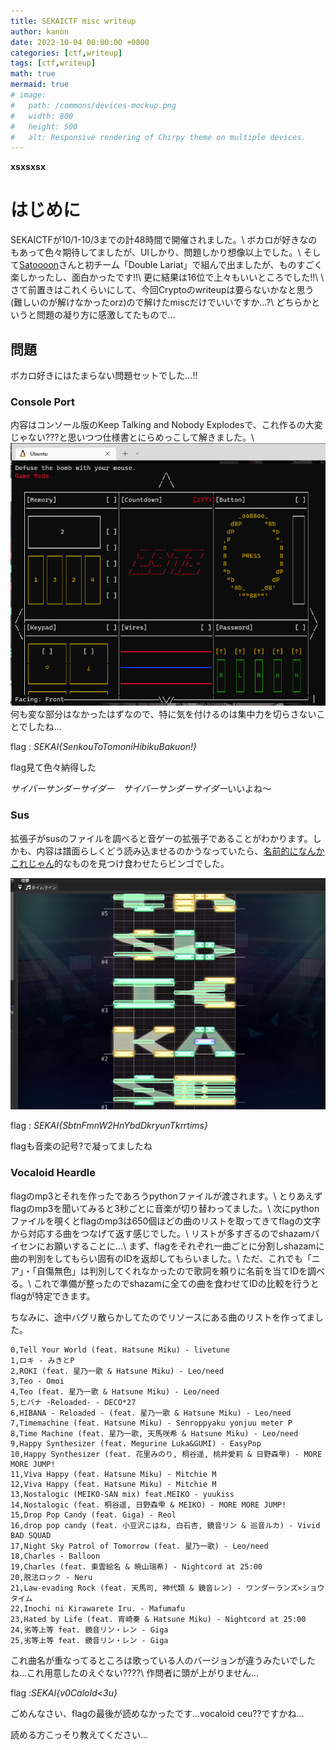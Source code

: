 ```yaml
---
title: SEKAICTF misc writeup
author: kanon
date: 2022-10-04 00:00:00 +0800
categories: [ctf,writeup]
tags: [ctf,writeup]
math: true
mermaid: true
# image:
#   path: /commons/devices-mockup.png
#   width: 800
#   height: 500
#   alt: Responsive rendering of Chirpy theme on multiple devices.
---
```


**xsxsxsx**

# はじめに
SEKAICTFが10/1-10/3までの計48時間で開催されました。\\
ボカロが好きなのもあって色々期待してましたが、UIしかり、問題しかり想像以上でした。\\
そして[Satoooon](https://twitter.com/satoooon1024)さんと初チーム「Double Lariat」で組んで出ましたが、ものすごく楽しかったし、面白かったです!!\\
更に結果は16位で上々もいいところでした!!\\
\\
さて前置きはこれくらいにして、今回Cryptoのwriteupは要らないかなと思う(難しいのが解けなかったorz)ので解けたmiscだけでいいですか...?\\
どちらかというと問題の凝り方に感激してたもので...

## 問題

ボカロ好きにはたまらない問題セットでした...!!


### Console Port

内容はコンソール版のKeep Talking and Nobody Explodesで、これ作るの大変じゃない???と思いつつ仕様書とにらめっこして解きました。\\
![console port](https://github.com/kanzya/photo/raw/main/SEKAICTF/bakudan.png)
何も変な部分はなかったはずなので、特に気を付けるのは集中力を切らさないことでしたね...

flag : *SEKAI{SenkouToTomoniHibikuBakuon!}*

flag見て色々納得した

*サイバーサンダーサイダー　サイバーサンダーサイダー*いいよね～


### Sus

拡張子がsusのファイルを調べると音ゲーの拡張子であることがわかります。しかも、内容は譜面らしくどう読み込ませるのかうなっていたら、[名前的になんかこれじゃん](https://github.com/crash5band/MikuMikuWorld)的なものを見つけ食わせたらビンゴでした。

![sus](https://github.com/kanzya/photo/raw/main/SEKAICTF/sus.png)

flag : *SEKAI{SbtnFmnW2HnYbdDkryunTkrrtims}*

flagも音楽の記号?で凝ってましたね

### Vocaloid Heardle
flagのmp3とそれを作ったであろうpythonファイルが渡されます。\\
とりあえずflagのmp3を聞いてみると3秒ごとに音楽が切り替わってました。\\
次にpythonファイルを覗くとflagのmp3は650個ほどの曲のリストを取ってきてflagの文字から対応する曲をつなげて返す感じでした。\\
リストが多すぎるのでshazamパイセンにお願いすることに...\\
まず、flagをそれぞれ一曲ごとに分割しshazamに曲の判別をしてもらい固有のIDを返却してもらいました。\\
ただ、これでも「ニア」・「自傷無色」は判別してくれなかったので歌詞を頼りに名前を当てIDを調べる。\\
これで準備が整ったのでshazamに全ての曲を食わせてIDの比較を行うとflagが特定できます。

ちなみに、途中バグリ散らかしてたのでリソースにある曲のリストを作ってました。
```
0,Tell Your World (feat. Hatsune Miku) - livetune
1,ロキ - みきとP
2,ROKI (feat. 星乃一歌 & Hatsune Miku) - Leo/need
3,Teo - Omoi
4,Teo (feat. 星乃一歌 & Hatsune Miku) - Leo/need
5,ヒバナ -Reloaded- - DECO*27
6,HIBANA - Reloaded - (feat. 星乃一歌 & Hatsune Miku) - Leo/need
7,Timemachine (feat. Hatsune Miku) - Senroppyaku yonjuu meter P
8,Time Machine (feat. 星乃一歌, 天馬咲希 & Hatsune Miku) - Leo/need
9,Happy Synthesizer (feat. Megurine Luka&GUMI) - EasyPop
10,Happy Synthesizer (feat. 花里みのり, 桐谷遥, 桃井愛莉 & 日野森雫) - MORE MORE JUMP!
11,Viva Happy (feat. Hatsune Miku) - Mitchie M
12,Viva Happy (feat. Hatsune Miku) - Mitchie M
13,Nostalogic (MEIKO-SAN mix) feat.MEIKO - yuukiss
14,Nostalogic (feat. 桐谷遥, 日野森雫 & MEIKO) - MORE MORE JUMP!
15,Drop Pop Candy (feat. Giga) - Reol
16,drop pop candy (feat. 小豆沢こはね, 白石杏, 鏡音リン & 巡音ルカ) - Vivid BAD SQUAD
17,Night Sky Patrol of Tomorrow (feat. 星乃一歌) - Leo/need
18,Charles - Balloon
19,Charles (feat. 東雲絵名 & 暁山瑞希) - Nightcord at 25:00
20,脱法ロック - Neru
21,Law-evading Rock (feat. 天馬司, 神代類 & 鏡音レン) - ワンダーランズ×ショウタイム
22,Inochi ni Kirawarete Iru. - Mafumafu
23,Hated by Life (feat. 宵崎奏 & Hatsune Miku) - Nightcord at 25:00
24,劣等上等 feat. 鏡音リン・レン - Giga
25,劣等上等 feat. 鏡音リン・レン - Giga
```

これ曲名が重なってるところは歌っている人のバージョンが違うみたいでしたね...これ用意したのえぐない????\\
作問者に頭が上がりません...

flag :*SEKAI{v0CaloId<3u}*

ごめんなさい、flagの最後が読めなかったです...vocaloid ceu??ですかね...

読める方こっそり教えてください...
